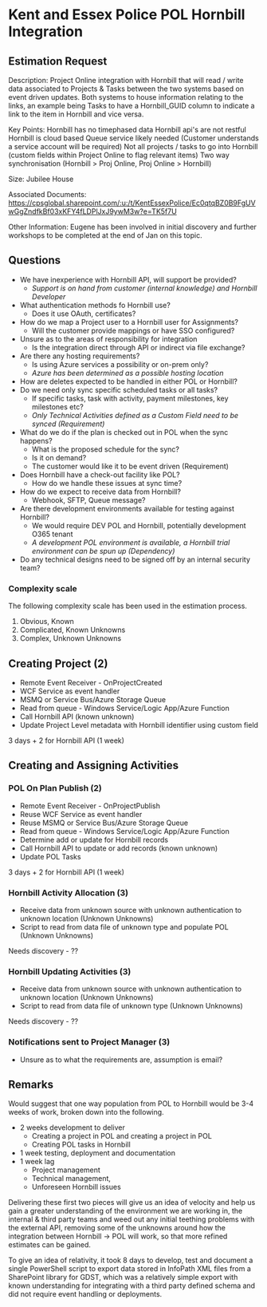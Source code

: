 # Kent and Essex Police POL Hornbill Integration

## Estimation Request

Description:
Project Online integration with Hornbill that will read / write data associated to Projects & Tasks between the two systems based on event driven updates. Both systems to house information relating to the links, an example being Tasks to have a Hornbill_GUID column to indicate a link to the item in Hornbill and vice versa.

Key Points:
Hornbill has no timephased data
Hornbill api's are not restful
Hornbill is cloud based
Queue service likely needed (Customer understands a service account will be required)
Not all projects / tasks to go into Hornbill (custom fields within Project Online to flag relevant items)
Two way synchronisation (Hornbill > Proj Online, Proj Online > Hornbill)

Size:
Jubilee House

Associated Documents:
https://cpsglobal.sharepoint.com/:u:/t/KentEssexPolice/Ec0qtqBZ0B9FgUVwGgZndfkBf03xKFY4fLDPlJxJ9ywM3w?e=TK5f7U

Other Information:
Eugene has been involved in initial discovery and further workshops to be completed at the end of Jan on this topic.

## Questions

- We have inexperience with Hornbill API, will support be provided?
  - *Support is on hand from customer (internal knowledge) and Hornbill Developer*
- What authentication methods fo Hornbill use?
  - Does it use OAuth, certificates?
- How do we map a Project user to a Hornbill user for Assignments?
  - Will the customer provide mappings or have SSO configured?
- Unsure as to the areas of responsibility for integration
  - Is the integration direct through API or indirect via file exchange?
- Are there any hosting requirements? 
  - Is using Azure services a possibility or on-prem only?
  - *Azure has been determined as a possible hosting location*
- How are deletes expected to be handled in either POL or Hornbill?
- Do we need only sync specific scheduled tasks or all tasks?
  - If specific tasks, task with activity, payment milestones, key milestones etc?
  - *Only Technical Activities defined as a Custom Field need to be synced (Requirement)*
- What do we do if the plan is checked out in POL when the sync happens?
  - What is the proposed schedule for the sync?
  - Is it on demand?
  - The customer would like it to be event driven (Requirement)
- Does Hornbill have a check-out facility like POL?
  - How do we handle these issues at sync time?
- How do we expect to receive data from Hornbill?
  - Webhook, SFTP, Queue message?
- Are there development environments available for testing against Hornbill?
  - We would require DEV POL and Hornbill, potentially development O365 tenant
  - *A development POL environment is available, a Hornbill trial environment can be spun up (Dependency)*
- Do any technical designs need to be signed off by an internal security team?

### Complexity scale

The following complexity scale has been used in the estimation process.

1. Obvious, Known
2. Complicated, Known Unknowns
3. Complex, Unknown Unknowns

## Creating Project (2)

- Remote Event Receiver - OnProjectCreated
 - WCF Service as event handler
- MSMQ or Service Bus/Azure Storage Queue
- Read from queue - Windows Service/Logic App/Azure Function
- Call Hornbill API (known unknown)
- Update Project Level metadata with Hornbill identifier using custom field

3 days + 2 for Hornbill API (1 week)

## Creating and Assigning Activities 

### POL On Plan Publish (2)

- Remote Event Receiver - OnProjectPublish
 - Reuse WCF Service as event handler
- Reuse MSMQ or Service Bus/Azure Storage Queue
- Read from queue - Windows Service/Logic App/Azure Function
- Determine add or update for Hornbill records
- Call Hornbill API to update or add records (known unknown)
- Update POL Tasks

3 days + 2 for Hornbill API (1 week)

### Hornbill Activity Allocation (3)

- Receive data from unknown source with unknown authentication to unknown location (Unknown Unknowns)
- Script to read from data file of unknown type and populate POL (Unknown Unknowns)

Needs discovery - ??

### Hornbill Updating Activities (3)

- Receive data from unknown source with unknown authentication to unknown location (Unknown Unknowns)
- Script to read from data file of unknown type (Unknown Unknowns)

Needs discovery - ??

### Notifications sent to Project Manager (3)

- Unsure as to what the requirements are, assumption is email?

## Remarks

Would suggest that one way population from POL to Hornbill would be 3-4 weeks of work, broken down into the following. 

- 2 weeks development to deliver
  - Creating a project in POL and creating a project in POL
  - Creating POL tasks in Hornbill
- 1 week testing, deployment and documentation
- 1 week lag
  - Project management
  - Technical management, 
  - Unforeseen Hornbill issues

Delivering these first two pieces will give us an idea of velocity and help us gain a greater understanding of the environment we are working in, the internal & third party teams and weed out any initial teething problems with the external API, removing some of the unknowns around how the integration between Hornbill -> POL will work, so that more refined estimates can be gained.

To give an idea of relativity, it took 8 days to develop, test and document a single PowerShell script to export data stored in InfoPath XML files from a SharePoint library for GDST, which was a relatively simple export with known understanding for integrating with a third party defined schema and did not require event handling or deployments.
